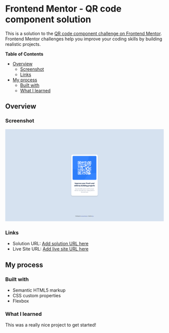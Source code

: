 # Frontend Mentor - QR code component solution

This is a solution to the [QR code component challenge on Frontend Mentor](https://www.frontendmentor.io/challenges/qr-code-component-iux_sIO_H). Frontend Mentor challenges help you improve your coding skills by building realistic projects.

<!-- markdown-toc start - Don't edit this section. Run M-x markdown-toc-refresh-toc -->
**Table of Contents**

- [Overview](#overview)
    - [Screenshot](#screenshot)
    - [Links](#links)
- [My process](#my-process)
    - [Built with](#built-with)
    - [What I learned](#what-i-learned)

<!-- markdown-toc end -->

## Overview

### Screenshot

![](./screenshot.png)

### Links

- Solution URL: [Add solution URL here](https://github.com/kisp/frontend-mentor-challenge-solutions/tree/main/qr-code-component)
- Live Site URL: [Add live site URL here](https://frontend-mentor-qr-code-component-8fa.netlify.app/)

## My process

### Built with

- Semantic HTML5 markup
- CSS custom properties
- Flexbox

### What I learned

This was a really nice project to get started!
